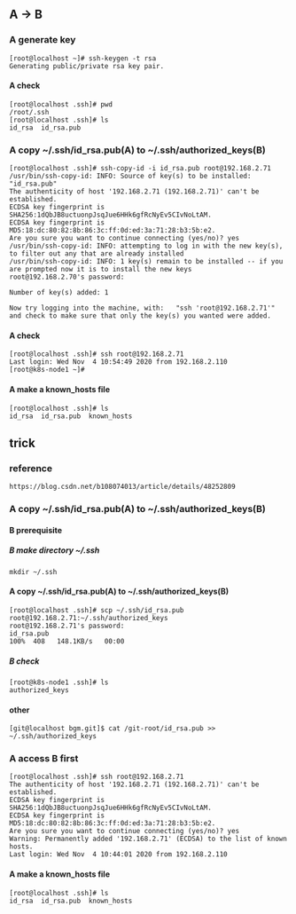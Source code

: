 ## A -> B
### A generate key
    [root@localhost ~]# ssh-keygen -t rsa
    Generating public/private rsa key pair.
    
#### A check
    [root@localhost .ssh]# pwd
    /root/.ssh
    [root@localhost .ssh]# ls
    id_rsa  id_rsa.pub

### A copy ~/.ssh/id_rsa.pub(A) to ~/.ssh/authorized_keys(B) 
    [root@localhost .ssh]# ssh-copy-id -i id_rsa.pub root@192.168.2.71
    /usr/bin/ssh-copy-id: INFO: Source of key(s) to be installed: "id_rsa.pub"
    The authenticity of host '192.168.2.71 (192.168.2.71)' can't be established.
    ECDSA key fingerprint is SHA256:1dQbJB8uctuonpJsqJue6HHk6gfRcNyEv5CIvNoLtAM.
    ECDSA key fingerprint is MD5:18:dc:80:82:8b:86:3c:ff:0d:ed:3a:71:28:b3:5b:e2.
    Are you sure you want to continue connecting (yes/no)? yes
    /usr/bin/ssh-copy-id: INFO: attempting to log in with the new key(s), to filter out any that are already installed
    /usr/bin/ssh-copy-id: INFO: 1 key(s) remain to be installed -- if you are prompted now it is to install the new keys
    root@192.168.2.70's password: 
    
    Number of key(s) added: 1
    
    Now try logging into the machine, with:   "ssh 'root@192.168.2.71'"
    and check to make sure that only the key(s) you wanted were added.

#### A check    
    [root@localhost .ssh]# ssh root@192.168.2.71
    Last login: Wed Nov  4 10:54:49 2020 from 192.168.2.110
    [root@k8s-node1 ~]# 
    
#### A make a known_hosts file
    [root@localhost .ssh]# ls
    id_rsa  id_rsa.pub  known_hosts


## trick
### reference
    https://blog.csdn.net/b108074013/article/details/48252809
### A copy ~/.ssh/id_rsa.pub(A) to ~/.ssh/authorized_keys(B) 
#### B prerequisite
##### B make directory ~/.ssh
    mkdir ~/.ssh
#### A copy ~/.ssh/id_rsa.pub(A) to ~/.ssh/authorized_keys(B) 
    [root@localhost .ssh]# scp ~/.ssh/id_rsa.pub root@192.168.2.71:~/.ssh/authorized_keys
    root@192.168.2.71's password: 
    id_rsa.pub                                                            100%  408   148.1KB/s   00:00
##### B check
    [root@k8s-node1 .ssh]# ls
    authorized_keys
#### other
    [git@localhost bgm.git]$ cat /git-root/id_rsa.pub >> ~/.ssh/authorized_keys
    
### A access B first
    [root@localhost .ssh]# ssh root@192.168.2.71
    The authenticity of host '192.168.2.71 (192.168.2.71)' can't be established.
    ECDSA key fingerprint is SHA256:1dQbJB8uctuonpJsqJue6HHk6gfRcNyEv5CIvNoLtAM.
    ECDSA key fingerprint is MD5:18:dc:80:82:8b:86:3c:ff:0d:ed:3a:71:28:b3:5b:e2.
    Are you sure you want to continue connecting (yes/no)? yes
    Warning: Permanently added '192.168.2.71' (ECDSA) to the list of known hosts.
    Last login: Wed Nov  4 10:44:01 2020 from 192.168.2.110
#### A make a known_hosts file
    [root@localhost .ssh]# ls
    id_rsa  id_rsa.pub  known_hosts

